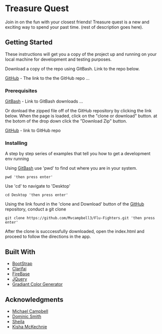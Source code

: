 # Treasure Quest

Join in on the fun with your closest friends! Treasure quest is a new and exciting way to spend your past time. (rest of description goes here).

## Getting Started

These instructions will get you a copy of the project up and running on your local machine for development and testing purposes.

Download a copy of the repo using GitBash. Link to the repo below.

[GitHub](https://github.com/Mvcampbell3/Flu-Fighters) - The link to the the GitHub repo
...

### Prerequisites

[GitBash](https://git-scm.com/downloads) - Link to GitBash downloads
...

Or donload the zipped file off of the GitHub repository by clicking the link below. When the page is loaded, click on the "clone or download" button. 
at the botom of the drop down click the "Download Zip" button. 

[GitHub](https://github.com/Mvcampbell3/Flu-Fighters) - link to GitHub repo


### Installing

A step by step series of examples that tell you how to get a development env running

Using [GitBash](https://git-scm.com/downloads) use 'pwd' to find out where you are in your system.

```
pwd 'then press enter'
```

Use 'cd' to navigate to 'Desktop' 

```
cd Desktop 'then press enter'
```

Using the link found in the 'clone and Download' button of the [GitHub](https://github.com/Mvcampbell3/Flu-Fighters) repository, conduct a git clone

```
git clone https://github.com/Mvcampbell3/Flu-Fighters.git 'then press enter'
```

After the clone is succcessfully downloaded, open the index.html and proceed to follow the directions in the app. 


## Built With

* [BootStrap](https://getbootstrap.com/)
* [Clarifai](https://clarifai.com/)
* [FireBase](https://firebase.google.com/)
* [JQuery](https://jquery.com/)
* [Gradiant Color Generator](https://uigradients.com/gradients.json)


## Acknowledgments

* [Michael Campbell](https://github.com/Mvcampbell3)
* [Dominic Smith](https://github.com/CodingDom)
* [Sheila](https://github.com/SheilaTran-UCF)
* [Kisha McKechnie](https://github.com/KishaMcK)